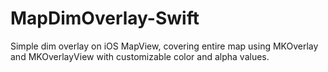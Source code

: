 # MapDimOverlay-Swift
Simple dim overlay on iOS MapView, covering entire map using MKOverlay and MKOverlayView with customizable color and alpha values.
